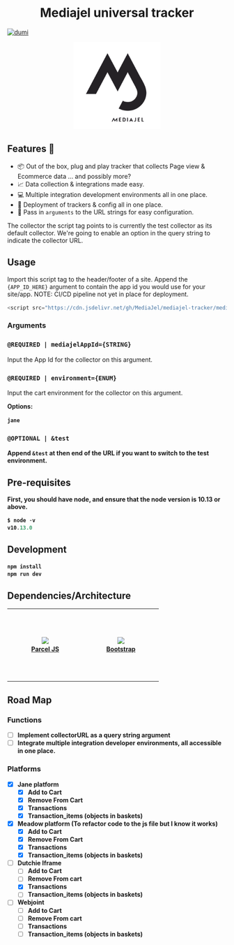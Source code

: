 <h1 align="center"><strong>Mediajel universal tracker</strong></h1>

[![dumi](https://img.shields.io/badge/docs%20by-dumi-blue)](https://github.com/umijs/dumi)

<div align="center"><img src="public/logo.png "width="200" height="200" /></div>

## Features :rocket:

- :package: Out of the box, plug and play tracker that collects Page view & Ecommerce data ... and possibly more?
- :chart_with_upwards_trend: Data collection & integrations made easy.
- :computer: Multiple integration development environments all in one place.
- :open_file_folder: Deployment of trackers & config all in one place.
- :wrench: Pass in `arguments` to the URL strings for easy configuration.

The collector the script tag points to is currently the test collector as its default collector. We're going to enable an option in the query string to indicate the collector URL.

## Usage

Import this script tag to the header/footer of a site. Append the `{APP_ID_HERE}` argument to contain the app id you would use for your site/app.
NOTE: CI/CD pipeline not yet in place for deployment.

```javascript
<script src="https://cdn.jsdelivr.net/gh/MediaJel/mediajel-tracker/mediajelTracker.js?mediajelAppId={APP_ID_HERE}&environment={CART_PROVIDER_HERE}&test"></script>
```

### Arguments

### `@REQUIRED | mediajelAppId={STRING}`

Input the App Id for the collector on this argument.

### `@REQUIRED | environment={ENUM}`

Input the cart environment for the collector on this argument.

<b>Options:<b/>

`jane`

### `@OPTIONAL | &test`

Append `&test` at then end of the URL if you want to switch to the test environment.

## Pre-requisites

First, you should have node, and ensure that the node version is 10.13 or above.

```javascript
$ node -v
v10.13.0
```

## Development

```javascript
npm install
npm run dev
```

## Dependencies/Architecture

<table>
<tr>
 <td width="160" height="160" align="center">
      <a target="_blank" href="https://parceljs.org/">
        <img src="https://parceljs.org/assets/parcel-front.webp" />
        <br />
        <strong>Parcel JS</strong>
      </a>
    </td>
      <td width="160" height="160"  align="center">
      <a target="_blank" href="https://getbootstrap.com/">
        <img src="https://upload.wikimedia.org/wikipedia/commons/thumb/b/b2/Bootstrap_logo.svg/1024px-Bootstrap_logo.svg.png" />
        <br />
        <strong>Bootstrap</strong>
      </a>
    </td>
    </tr>
</table>

## Road Map

### Functions

- [ ] Implement collectorURL as a query string argument
- [ ] Integrate multiple integration developer environments, all accessible in one place.

### Platforms

- [x] Jane platform
  - [x] Add to Cart
  - [x] Remove From Cart
  - [x] Transactions
  - [x] Transaction_items (objects in baskets)
- [x] Meadow platform (To refactor code to the js file but I know it works)
  - [x] Add to Cart
  - [x] Remove From Cart
  - [x] Transactions
  - [x] Transaction_items (objects in baskets)
- [ ] Dutchie Iframe
  - [ ] Add to Cart
  - [ ] Remove From cart
  - [x] Transactions
  - [ ] Transaction_items (objects in baskets)
- [ ] Webjoint
  - [ ] Add to Cart
  - [ ] Remove From cart
  - [ ] Transactions
  - [ ] Transaction_items (objects in baskets)
